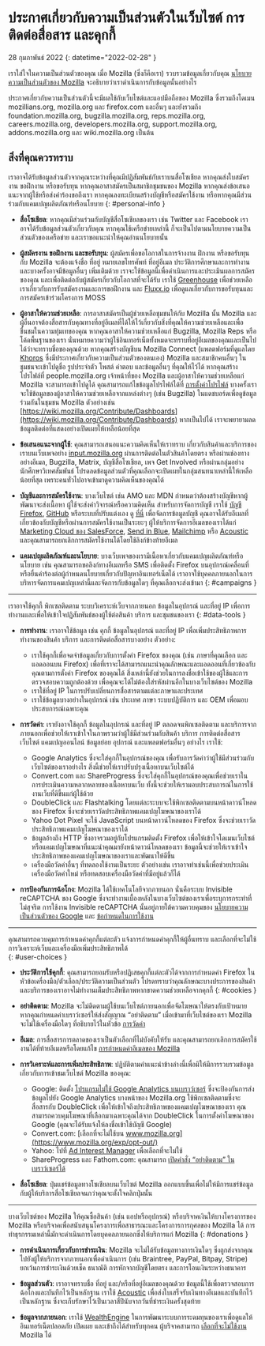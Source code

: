 ﻿# ประกาศเกี่ยวกับความเป็นส่วนตัวในเว็บไซต์ การติดต่อสื่อสาร และคุกกี้

28 กุมภาพันธ์ 2022
{: datetime="2022-02-28" }

เราใส่ใจในความเป็นส่วนตัวของคุณ เมื่อ Mozilla (ซึ่งก็คือเรา) รวบรวมข้อมูลเกี่ยวกับคุณ [นโยบายความเป็นส่วนตัวของ Mozilla](https://www.mozilla.org/privacy/) จะอธิบายว่าเราดำเนินการกับข้อมูลนั้นอย่างไร

ประกาศเกี่ยวกับความเป็นส่วนตัวนี้จะมีผลใช้กับเว็บไซต์และแอปมือถือของ Mozilla ซึ่งรวมถึงโดเมน mozillians.org, mozilla.org และ firefox.com และอื่นๆ
 และยังรวมถึง foundation.mozilla.org, bugzilla.mozilla.org, reps.mozilla.org, careers.mozilla.org, developers.mozilla.org, support.mozilla.org, addons.mozilla.org และ wiki.mozilla.org เป็นต้น

## สิ่งที่คุณควรทราบ

เราอาจได้รับข้อมูลส่วนตัวจากคุณระหว่างที่คุณมีปฏิสัมพันธ์กับเราบนสื่อโซเชียล หากคุณส่งใบสมัครงาน ขอฝึกงาน หรือขอรับทุน หากคุณอาสาสมัครเป็นสมาชิกชุมชนของ Mozilla หากคุณส่งข้อเสนอแนะจากผู้ใช้หรือส่งคำร้องขอถึงเรา หากคุณลงทะเบียนสร้างบัญชีหรือสมัครใช้งาน หรือหากคุณมีส่วนร่วมกับแคมเปญผลิตภัณฑ์หรือนโยบาย 
{: #personal-info }

* **สื่อโซเชียล**: หากคุณมีส่วนร่วมกับบัญชีสื่อโซเชียลของเรา เช่น Twitter และ Facebook เราอาจได้รับข้อมูลส่วนตัวเกี่ยวกับคุณ หากคุณใช้เครือข่ายเหล่านี้ ก็จะเป็นไปตามนโยบายความเป็นส่วนตัวของเครือข่าย และเราขอแนะนำให้คุณอ่านนโยบายนั้น

* **ผู้สมัครงาน ขอฝึกงาน และขอรับทุน**: ผู้สมัครเพื่อขอโอกาสในการจ้างงาน ฝึกงาน หรือขอรับทุนกับ Mozilla จะต้องแจ้งชื่อ ที่อยู่ หมายเลขโทรศัพท์ ที่อยู่อีเมล ประวัติการศึกษาและการทำงาน และบางครั้งอาจมีข้อมูลอื่นๆ เพิ่มเติมด้วย เราจะใช้ข้อมูลนี้เพื่อดำเนินการและประเมินผลการสมัครของคุณ และเพื่อติดต่อกับผู้สมัครเกี่ยวกับโอกาสที่จะได้รับ เราใช้ [Greenhouse](https://www.greenhouse.io/privacy-policy) เพื่อช่วยเหลือเราเกี่ยวกับการรับสมัครงานและการขอฝึกงาน และ [Fluxx.io](https://www.fluxx.io/privacy-policy) เพื่อดูแลเกี่ยวกับการขอรับทุนและการสมัครเข้าร่วมโครงการ MOSS

* **ผู้อาสาให้ความช่วยเหลือ**: การอาสาสมัครเป็นผู้ช่วยเหลือชุมชนให้กับ Mozilla นั้น Mozilla และผู้อื่นอาจต้องสื่อสารกับคุณทางที่อยู่อีเมลที่ได้ให้ไว้เกี่ยวกับสิ่งที่คุณให้ความช่วยเหลือและเพื่อชื่นชมในความทุ่มเทของคุณ หากคุณอาสาให้ความช่วยเหลือแก่ Bugzilla, Mozilla Reps หรือโค้ดพื้นฐานของเรา นั่นหมายความว่าผู้ใช้อินเทอร์เน็ตทั้งหมดจะทราบที่อยู่อีเมลของคุณและเป็นไปได้ว่าจะทราบชื่อของคุณด้วย หากคุณสร้างบัญชีบน Mozilla Connect (แพลตฟอร์มที่ดูแลโดย [Khoros](https://khoros.com/privacy) ซึ่งมีประกาศเกี่ยวกับความเป็นส่วนตัวของตนเอง) Mozilla และสมาชิกคนอื่นๆ ในชุมชนจะเข้าไปดูชื่อ รูปประจำตัว โพสต์ คำตอบ และข้อมูลอื่นๆ ที่คุณให้ไว้ได้ หากคุณสร้างโปรไฟล์ที่ people.mozilla.org เจ้าหน้าที่ของ Mozilla และผู้อาสาให้ความช่วยเหลือแก่ Mozilla จะสามารถเข้าไปดูได้ คุณสามารถแก้ไขข้อมูลโปรไฟล์ได้ที่ [การตั้งค่าโปรไฟล์](https://people.mozilla.org/e?section=personal-info) บางครั้งเราจะใช้ข้อมูลของผู้อาสาให้ความช่วยเหลือจากแหล่งต่างๆ (เช่น Bugzilla) ในแดชบอร์ดเพื่อดูข้อมูลร่วมกันในชุมชน Mozilla ตัวอย่างเช่น [https://wiki.mozilla.org/Contribute/Dashboards](https://wiki.mozilla.org/Contribute/Dashboards) หากเป็นไปได้ เราจะพยายามลดข้อมูลติดต่อที่แสดงอย่างเปิดเผยให้เหลือน้อยที่สุด

* **ข้อเสนอแนะจากผู้ใช้**: คุณสามารถเสนอแนะความคิดเห็นให้เราทราบ เกี่ยวกับสินค้าและบริการของเราบนเว็บเพจอย่าง [input.mozilla.org](https://input.mozilla.org/) ผ่านการติดต่อในตัวสินค้าโดยตรง หรือผ่านช่องทางอย่างอีเมล, Bugzilla, Matrix, บัญชีสื่อโซเชียล, เพจ Get Involved หรือผ่านกลุ่มอย่างนักศึกษาวิเทศสัมพันธ์ โปรดลดข้อมูลส่วนตัวที่คุณเลือกจะเปิดเผยในกลุ่มสนทนาเหล่านี้ให้เหลือน้อยที่สุด เพราะคนทั่วไปอาจเข้ามาดูความคิดเห็นของคุณได้

* **บัญชีและการสมัครใช้งาน**: บางเว็บไซต์ เช่น AMO และ MDN กำหนดว่าต้องสร้างบัญชีหากผู้พัฒนาจะส่งเนื้อหา ผู้ใช้จะส่งคำวิจารณ์หรือความคิดเห็น สำหรับการจัดการบัญชี เราใช้ [บัญชี Firefox](https://www.mozilla.org/privacy/firefox/), [GitHub](https://help.github.com/en/github/site-policy/github-privacy-statement#our-use-of-cookies-and-tracking) หรือระบบที่ปรับแต่งเอง ดู [ที่นี่](https://support.mozilla.org/kb/managing-account-data) เพื่อจัดการข้อมูลบัญชี คุณอาจได้รับอีเมลที่เกี่ยวข้องกับบัญชีหรือผ่านการสมัครใช้งานเป็นระยะๆ ผู้ให้บริการจัดการอีเมลของเราได้แก่ [Marketing Cloud ของ SalesForce](https://www.marketingcloud.com/privacy-policy/website-privacy-statement/), [Send in Blue](https://www.sendinblue.com/legal/privacypolicy/), [Mailchimp](https://mailchimp.com/legal/privacy/) หรือ [Acoustic](https://acoustic.com/privacy-notice/) และคุณสามารถยกเลิกการสมัครใช้งานได้โดยใช้ลิงก์ข้างท้ายอีเมล 

* **แคมเปญผลิตภัณฑ์และนโยบาย**: บางเว็บเพจของเรามีเนื้อหาเกี่ยวกับแคมเปญผลิตภัณฑ์หรือนโยบาย เช่น คุณสามารถขอลิงก์ทางอีเมลหรือ SMS เพื่อติดตั้ง Firefox บนอุปกรณ์เคลื่อนที่หรือยื่นคำร้องต่อผู้กำหนดนโยบายเกี่ยวกับปัญหาอินเทอร์เน็ตได้ เราอาจใช้บุคคลภายนอกในการบริหารจัดการแคมเปญเหล่านี้และจัดการกับข้อมูลใดๆ ที่คุณเลือกจะส่งเข้ามา 
{: #campaigns }

---------------------------------------

เราอาจใช้คุกกี้ พิกเซลติดตาม ระบบวิเคราะห์เว็บจากภายนอก ข้อมูลในอุปกรณ์ และที่อยู่ IP เพื่อการทำงานและเพื่อให้เข้าใจปฏิสัมพันธ์ของผู้ใช้ต่อสินค้า บริการ และชุมชนของเรา 
{: #data-tools }

* **การทำงาน**: เราอาจใช้ข้อมูล เช่น คุกกี้ ข้อมูลในอุปกรณ์ และที่อยู่ IP เพื่อเพิ่มประสิทธิภาพการทำงานของสินค้า บริการ และการติดต่อสื่อสารบางอย่าง ตัวอย่าง:
    * เราใช้คุกกี้เพื่อจดจำข้อมูลเกี่ยวกับการตั้งค่า Firefox ของคุณ (เช่น ภาษาที่คุณเลือก และแอดออนบน Firefox) เพื่อที่เราจะได้สามารถแนะนำคุณลักษณะและแอดออนที่เกี่ยวข้องกับคุณตามการตั้งค่า Firefox ของคุณได้ สิ่งเหล่านี้ยังช่วยในการลงชื่อเข้าใช้ของผู้ใช้และการตรวจสอบความถูกต้องด้วย เพื่อคุณจะได้ไม่ต้องใส่รหัสผ่านอีกในบางเว็บไซต์ของ Mozilla
    * เราใช้ที่อยู่ IP ในการปรับเปลี่ยนการสื่อสารตามแต่ละภาษาและประเทศ
    * เราใช้ข้อมูลบางอย่างในอุปกรณ์ เช่น ประเทศ ภาษา ระบบปฏิบัติการ และ OEM เพื่อมอบประสบการณ์เฉพาะคุณ

* **การวัดค่า**: เรายังอาจใช้คุกกี้ ข้อมูลในอุปกรณ์ และที่อยู่ IP ตลอดจนพิกเซลติดตาม และบริการจากภายนอกเพื่อช่วยให้เราเข้าใจในภาพรวมว่าผู้ใช้มีส่วนร่วมกับสินค้า บริการ การติดต่อสื่อสาร เว็บไซต์ แคมเปญออนไลน์ ข้อมูลย่อย อุปกรณ์ และแพลตฟอร์มอื่นๆ อย่างไร เราใช้:
    * Google Analytics ซึ่งจะใส่คุกกี้ในอุปกรณ์ของคุณ เพื่อรับการวัดค่าว่าผู้ใช้มีส่วนร่วมกับเว็บไซต์ของเราอย่างไร สิ่งนี้ช่วยให้เราปรับปรุงเนื้อหาบนเว็บไซต์ได้
    * Convert.com และ ShareProgress ซึ่งจะใส่คุกกี้ในอุปกรณ์ของคุณเพื่อช่วยเราในการประเมินความหลากหลายของเนื้อหาบนเว็บ ทั้งนี้จะช่วยให้เรามอบประสบการณ์ในการใช้งานเว็บที่ดีขึ้นแก่ผู้ใช้ด้วย
    * DoubleClick และ Flashtalking โดยแต่ละระบบจะใช้พิกเซลติดตามบนหน้าดาวน์โหลดของ Firefox ซึ่งจะช่วยเราวัดประสิทธิภาพแคมเปญโฆษณาของเราได้
    * Yahoo Dot Pixel จะใช้ JavaScript บนหน้าดาวน์โหลดของ Firefox ซึ่งจะช่วยเราวัดประสิทธิภาพแคมเปญโฆษณาของเราได้
    * ข้อมูลอ้างถึง HTTP ซึ่งอาจรวมอยู่กับโปรแกรมติดตั้ง Firefox เพื่อให้เข้าใจโดเมนเว็บไซต์หรือแคมเปญโฆษณาที่แนะนำคุณมายังหน้าดาวน์โหลดของเรา ข้อมูลนี้จะช่วยให้เราเข้าใจประสิทธิภาพของแคมเปญโฆษณาของเราและพัฒนาให้ดีขึ้น
    * เครื่องมือวัดค่าอื่นๆ ที่ทดลองใช้งานเป็นระยะ ตัวอย่างเช่น เราอาจทำเช่นนี้เพื่อช่วยประเมินเครื่องมือวัดค่าใหม่ หรือทดสอบเครื่องมือวัดค่าที่มีอยู่แล้วก็ได้
  
* **การป้องกันการฉ้อโกง**: Mozilla ได้ใช้เทคโนโลยีจากภายนอก นั่นคือระบบ Invisible reCAPTCHA ของ Google ซึ่งจะทำงานเบื้องหลังในบางเว็บไซต์ของเราเพื่อระบุการกระทำที่ไม่สุจริต การใช้งาน Invisible reCAPTCHA นั้นอยู่ภายใต้ความควบคุมของ [นโยบายความเป็นส่วนตัวของ Google](https://www.google.com/intl/policies/privacy/) และ [ข้อกำหนดในการใช้งาน](https://policies.google.com/terms)

---------------------------------------

คุณสามารถควบคุมการกำหนดค่าคุกกี้แต่ละตัว แจ้งการกำหนดค่าคุกกี้ให้ผู้อื่นทราบ และเลือกที่จะไม่ใช้การวิเคราะห์เว็บและเครื่องมือเพิ่มประสิทธิภาพได้  
{: #user-choices }

* **ประวัติการใช้คุกกี้**: คุณสามารถยอมรับหรือปฏิเสธคุกกี้แต่ละตัวได้จากการกำหนดค่า Firefox ในหัวข้อเครื่องมือ/ตัวเลือก/ประวัติความเป็นส่วนตัว โปรดทราบว่าคุณลักษณะบางประการของสินค้าและบริการของเราอาจไม่ทำงานเต็มประสิทธิภาพหากขาดความช่วยเหลือจากคุกกี้ 
{: #cookies }

* **อย่าติดตาม**: Mozilla จะไม่ติดตามผู้ใช้บนเว็บไซต์ภายนอกเพื่อจัดโฆษณาให้ตรงกับเป้าหมาย หากคุณกำหนดค่าเบราว์เซอร์ให้ส่งสัญญาณ “อย่าติดตาม” เมื่อเข้ามาที่เว็บไซต์ของเรา Mozilla จะไม่ใช้เครื่องมือใดๆ ที่อธิบายไว้ในหัวข้อ [การวัดค่า](https://www.mozilla.org/privacy/websites/#data-tools)

* **อีเมล**: การสื่อสารการตลาดของเราเป็นตัวเลือกที่ไม่บังคับให้รับ และคุณสามารถยกเลิกการสมัครใช้งานได้ที่ท้ายอีเมลหรือโดยแก้ไข [การกำหนดค่าอีเมลของ Mozilla](https://www.mozilla.org/newsletter/recovery/)

* **การวิเคราะห์และการเพิ่มประสิทธิภาพ**: ปฏิบัติตามคำแนะนำข้างล่างนี้เพื่อมิให้มีการรวบรวมข้อมูลเกี่ยวกับการเข้าชมเว็บไซต์ Mozilla ของคุณ:
    * Google: ติดตั้ง [โปรแกรมไม่ใช้ Google Analytics บนเบราว์เซอร์](https://tools.google.com/dlpage/gaoptout) ซึ่งจะป้องกันการส่งข้อมูลไปยัง Google Analytics บางหน้าของ Mozilla.org ใช้พิกเซลติดตามซึ่งจะสื่อสารกับ DoubleClick เพื่อให้เข้าใจถึงประสิทธิภาพของแคมเปญโฆษณาของเรา คุณสามารถควบคุมโฆษณาที่เลือกมาเฉพาะคุณได้จาก DoubleClick ในการตั้งค่าโฆษณาของ Google (คุณจะได้รับแจ้งให้ลงชื่อเข้าใช้บัญชี Google)
    * Convert.com: [เลือกที่จะไม่ใช้บน www.mozilla.org](https://www.mozilla.org/exp/opt-out/)
    * Yahoo: ไปที่ [Ad Interest Manager](https://aim.yahoo.com/aim/us/en/optout/) เพื่อเลือกที่จะไม่ใช้
    * ShareProgress และ Fathom.com: คุณสามารถ [เปิดคำสั่ง “อย่าติดตาม” ในเบราว์เซอร์ได้](https://support.mozilla.org/kb/how-do-i-turn-do-not-track-feature)

* **สื่อโซเชียล**: ปุ่มแชร์ข้อมูลทางโซเชียลบนเว็บไซต์ Mozilla ออกแบบขึ้นเพื่อไม่ให้มีการแชร์ข้อมูลกับผู้ให้บริการสื่อโซเชียลจนกว่าคุณจะตั้งใจคลิกปุ่มนั้น

---------------------------------------

บางเว็บไซต์ของ Mozilla ให้คุณซื้อสินค้า (เช่น แอปหรืออุปกรณ์) หรือบริจาคเงินให้บางโครงการของ Mozilla หรือบริจาคเพื่อสนับสนุนโครงการเพื่อสาธารณะและโครงการการกุศลของ Mozilla ได้ การทำธุรกรรมเหล่านี้มักจะดำเนินการโดยบุคคลภายนอกซึ่งให้บริการแก่ Mozilla 
{: #donations }

* **การดำเนินการเกี่ยวกับการชำระเงิน**: Mozilla จะไม่ได้รับข้อมูลทางการเงินใดๆ ซึ่งถูกส่งจากคุณไปยังผู้ให้บริการจากภายนอกเพื่อดำเนินการ (เช่น Braintree, PayPal, Bitpay, Stripe) ยกเว้นการชำระเงินด้วยเช็ค ธนาณัติ การหักจากบัญชีโดยตรง และการโอนเงินระหว่างธนาคาร

* **ข้อมูลส่วนตัว**: เราอาจทราบชื่อ ที่อยู่ และ/หรือที่อยู่อีเมลของคุณด้วย ข้อมูลนี้ใช้เพื่อตรวจสอบการฉ้อโกงและบันทึกไว้เป็นหลักฐาน เราใช้ [Acoustic](https://acoustic.com/privacy-notice/) เพื่อส่งใบเสร็จรับเงินทางอีเมลและบันทึกไว้เป็นหลักฐาน ซึ่งจะเก็บรักษาไว้เป็นเวลาสี่ปีนับจากวันที่ชำระเงินครั้งสุดท้าย 

* **ข้อมูลจากภายนอก**: เราใช้ [WealthEngine](https://www.wealthengine.com/wealthengine-inc-privacy-policy/) ในการพัฒนาระบบการระดมทุนของเราเพื่อดูแลให้อินเทอร์เน็ตปลอดภัย เปิดเผย และเข้าถึงได้สำหรับทุกคน ผู้บริจาคสามารถ [เลือกที่จะไม่ใช้งาน](https://app.onetrust.com/app/#/webform/4ba08202-2ede-4934-a89e-f0b0870f95f0) Mozilla ได้
